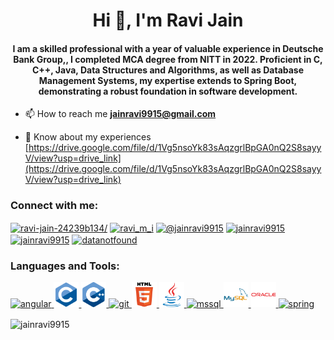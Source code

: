 <h1 align="center">Hi 👋, I'm Ravi Jain</h1>
<h4 align="center">I am a skilled professional with a year of valuable experience in Deutsche Bank Group,, I completed MCA degree from NITT in 2022. Proficient in C, C++, Java, Data Structures and Algorithms, as well as Database Management Systems, my expertise extends to Spring Boot, demonstrating a robust foundation in software development.</h4>

- 📫 How to reach me **jainravi9915@gmail.com**

- 📄 Know about my experiences [https://drive.google.com/file/d/1Vg5nsoYk83sAqzgrlBpGA0nQ2S8sayyV/view?usp=drive_link](https://drive.google.com/file/d/1Vg5nsoYk83sAqzgrlBpGA0nQ2S8sayyV/view?usp=drive_link)

<h3 align="left">Connect with me:</h3>
<p align="left">
<a href="https://linkedin.com/in/ravi-jain-24239b134/" target="blank"><img align="center" src="https://raw.githubusercontent.com/rahuldkjain/github-profile-readme-generator/master/src/images/icons/Social/linked-in-alt.svg" alt="ravi-jain-24239b134/" height="30" width="40" /></a>
<a href="https://instagram.com/ravi_m_i" target="blank"><img align="center" src="https://raw.githubusercontent.com/rahuldkjain/github-profile-readme-generator/master/src/images/icons/Social/instagram.svg" alt="ravi_m_i" height="30" width="40" /></a>
<a href="https://medium.com/@jainravi9915" target="blank"><img align="center" src="https://raw.githubusercontent.com/rahuldkjain/github-profile-readme-generator/master/src/images/icons/Social/medium.svg" alt="@jainravi9915" height="30" width="40" /></a>
<a href="https://www.hackerrank.com/jainravi9915" target="blank"><img align="center" src="https://raw.githubusercontent.com/rahuldkjain/github-profile-readme-generator/master/src/images/icons/Social/hackerrank.svg" alt="jainravi9915" height="30" width="40" /></a>
<a href="https://www.leetcode.com/jainravi9915" target="blank"><img align="center" src="https://raw.githubusercontent.com/rahuldkjain/github-profile-readme-generator/master/src/images/icons/Social/leet-code.svg" alt="jainravi9915" height="30" width="40" /></a>
<a href="https://auth.geeksforgeeks.org/user/datanotfound" target="blank"><img align="center" src="https://raw.githubusercontent.com/rahuldkjain/github-profile-readme-generator/master/src/images/icons/Social/geeks-for-geeks.svg" alt="datanotfound" height="30" width="40" /></a>
</p>

<h3 align="left">Languages and Tools:</h3>
<p align="left"> <a href="https://angular.io" target="_blank" rel="noreferrer"> <img src="https://angular.io/assets/images/logos/angular/angular.svg" alt="angular" width="40" height="40"/> </a> <a href="https://www.cprogramming.com/" target="_blank" rel="noreferrer"> <img src="https://raw.githubusercontent.com/devicons/devicon/master/icons/c/c-original.svg" alt="c" width="40" height="40"/> </a> <a href="https://www.w3schools.com/cpp/" target="_blank" rel="noreferrer"> <img src="https://raw.githubusercontent.com/devicons/devicon/master/icons/cplusplus/cplusplus-original.svg" alt="cplusplus" width="40" height="40"/> </a> <a href="https://git-scm.com/" target="_blank" rel="noreferrer"> <img src="https://www.vectorlogo.zone/logos/git-scm/git-scm-icon.svg" alt="git" width="40" height="40"/> </a> <a href="https://www.w3.org/html/" target="_blank" rel="noreferrer"> <img src="https://raw.githubusercontent.com/devicons/devicon/master/icons/html5/html5-original-wordmark.svg" alt="html5" width="40" height="40"/> </a> <a href="https://www.java.com" target="_blank" rel="noreferrer"> <img src="https://raw.githubusercontent.com/devicons/devicon/master/icons/java/java-original.svg" alt="java" width="40" height="40"/> </a> <a href="https://www.microsoft.com/en-us/sql-server" target="_blank" rel="noreferrer"> <img src="https://www.svgrepo.com/show/303229/microsoft-sql-server-logo.svg" alt="mssql" width="40" height="40"/> </a> <a href="https://www.mysql.com/" target="_blank" rel="noreferrer"> <img src="https://raw.githubusercontent.com/devicons/devicon/master/icons/mysql/mysql-original-wordmark.svg" alt="mysql" width="40" height="40"/> </a> <a href="https://www.oracle.com/" target="_blank" rel="noreferrer"> <img src="https://raw.githubusercontent.com/devicons/devicon/master/icons/oracle/oracle-original.svg" alt="oracle" width="40" height="40"/> </a> <a href="https://spring.io/" target="_blank" rel="noreferrer"> <img src="https://www.vectorlogo.zone/logos/springio/springio-icon.svg" alt="spring" width="40" height="40"/> </a> </p>

<p><img align="center" src="https://github-readme-streak-stats.herokuapp.com/?user=jainravi9915&" alt="jainravi9915" /></p>
